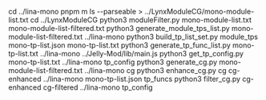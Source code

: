 cd ../lina-mono
pnpm m ls --parseable > ../LynxModuleCG/mono-module-list.txt
cd ../LynxModuleCG
python3 moduleFilter.py mono-module-list.txt mono-module-list-filtered.txt
python3 generate_module_tps_list.py mono-module-list-filtered.txt ../lina-mono
python3 build_tp_list_set.py module_tps mono-tp-list.json mono-tp-list.txt
python3 generate_tp_func_list.py mono-tp-list.txt ../lina-mono ../Jelly-Mod/lib/main.js
python3 get_tp_config.py mono-tp-list.txt ../lina-mono tp_config
python3 generate_cg.py mono-module-list-filtered.txt ../lina-mono cg
python3 enhance_cg.py cg cg-enhanced ../lina-mono mono-tp-list.json tp_funcs
python3 filter_cg.py cg-enhanced cg-filtered ../lina-mono tp_config